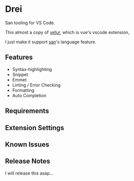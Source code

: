 # Drei

San tooling for VS Code.

This almost a copy of [vetur](https://github.com/vuejs/vetur), which is vue's vscode extension, 

I just make it support [san](https://github.com/baidu/san)'s language feature.

## Features

- Syntax-highlighting
- Snippet
- Emmet
- Linting / Error Checking
- Formatting
- Auto Completion

## Requirements


## Extension Settings


## Known Issues



## Release Notes

I will release this asap...
